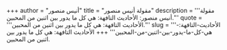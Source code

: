 +++
author = "أنيس منصور"
title = "مقولة أنيس منصور"
description = '''مقولة أنيس منصور: الأحاديث التافهة: هي كل ما يدور بين اثنين من المحبين.'''
quote = '''الأحاديث التافهة: هي كل ما يدور بين اثنين من المحبين.'''
slug = '''الأحاديث-التافهة:-هي-كل-ما-يدور-بين-اثنين-من-المحبين'''
+++
الأحاديث التافهة: هي كل ما يدور بين اثنين من المحبين.
